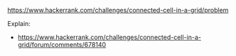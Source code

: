 https://www.hackerrank.com/challenges/connected-cell-in-a-grid/problem

Explain:

- https://www.hackerrank.com/challenges/connected-cell-in-a-grid/forum/comments/678140
